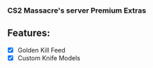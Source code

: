 ### CS2 Massacre's server Premium Extras

## Features:

- [x] Golden Kill Feed
- [x] Custom Knife Models
